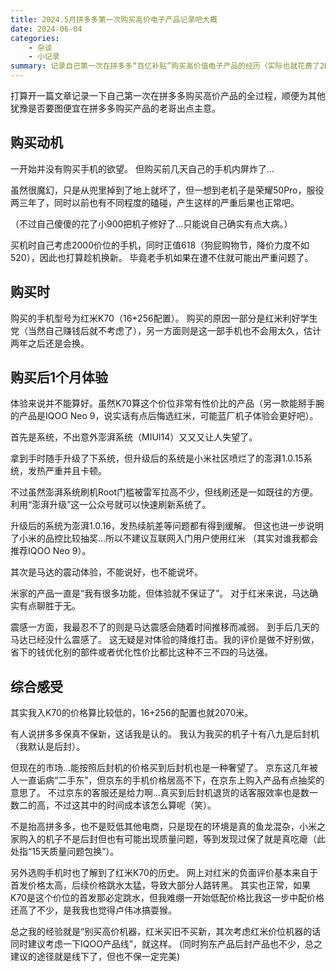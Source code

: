 ```yaml
---
title: 2024.5月拼多多第一次购买高价电子产品记录吧大概
date: 2024-06-04
categories: 
    - 杂谈
    - 小记录
summary: 记录自己第一次在拼多多“百亿补贴”购买高价值电子产品的经历（实际也就花费了2K）
---
```


打算开一篇文章记录一下自己第一次在拼多多购买高价产品的全过程，顺便为其他犹豫是否要图便宜在拼多多购买产品的老哥出点主意。

## 购买动机

一开始并没有购买手机的欲望。
但购买前几天自己的手机内屏炸了...

虽然很魔幻，只是从兜里掉到了地上就坏了，但一想到老机子是荣耀50Pro，服役两三年了，同时以前也有不同程度的磕碰，产生这样的严重后果也正常吧。

（不过自己傻傻的花了小900把机子修好了...只能说自己确实有点大病。）

买机时自己考虑2000价位的手机，同时正值618（狗屁购物节，降价力度不如520），因此也打算趁机换新。
毕竟老手机如果在遭不住就可能出严重问题了。

## 购买时

购买的手机型号为红米K70（16+256配置）。
购买的原因一部分是红米利好学生党（当然自己赚钱后就不考虑了），另一方面则是这一部手机也不会用太久，估计两年之后还是会换。

## 购买后1个月体验

体验来说并不能算好。虽然K70算这个价位非常有性价比的产品（另一款能掰手腕的产品是IQOO Neo 9，说实话有点后悔选红米，可能蓝厂机子体验会更好吧）。

首先是系统，不出意外澎湃系统（MIUI14）又又又让人失望了。

拿到手时随手升级了下系统，但升级后的系统是小米社区喷烂了的澎湃1.0.15系统，发热严重并且卡顿。

不过虽然澎湃系统刷机Root门槛被雷军拉高不少，但线刷还是一如既往的方便。
利用“澎湃升级”这一公众号就可以快速刷新系统了。

升级后的系统为澎湃1.0.16，发热续航差等问题都有得到缓解。
但这也进一步说明了小米的品控比较抽奖...所以不建议互联网入门用户使用红米
（其实对谁我都会推荐IQOO Neo 9）。

其次是马达的震动体验，不能说好，也不能说坏。

米家的产品一直是“我有很多功能，但体验就不保证了”。
对于红米来说，马达确实有点聊胜于无。

震感一方面，我最忍不了的则是马达震感会随着时间推移而减弱。
到手后几天的马达已经没什么震感了。
这无疑是对体验的降维打击。我的评价是做不好别做，省下的钱优化别的部件或者优化性价比都比这种不三不四的马达强。

## 综合感受

其实我入K70的价格算比较低的，16+256的配置也就2070米。

有人说拼多多保真不保新，这话我是认的。
我认为我买的机子十有八九是后封机（我默认是后封）。

但现在的市场...能按照后封机的价格买到后封机也是一种奢望了。
京东这几年被人一直诟病“二手东”，但京东的手机价格居高不下，在京东上购入产品有点抽奖的意思了。
不过京东的客服还是给力啊...真买到后封机退货的话客服效率也是数一数二的高，不过这其中的时间成本该怎么算呢（笑）。

不是抬高拼多多，也不是贬低其他电商，只是现在的环境是真的鱼龙混杂，小米之家购入的机子不是后封但也有可能出现质量问题，等到发现过保了就是真吃瘪（此处指“15天质量问题包换”）。

另外选购手机时也了解到了红米K70的历史。
网上对红米的负面评价基本来自于首发价格太高，后续价格跳水太猛，导致大部分人路转黑。
其实也正常，如果K70是这个价位的首发那必定跳水，但我难绷一开始低配价格比我这一步中配价格还高了不少，是我我也觉得卢伟冰搞耍猴。

总之我的经验就是“别买高价机器，红米买旧不买新，其次考虑红米价位机器的话同时建议考虑一下IQOO产品线”，就这样。
(同时狗东产品后封产品也不少，总之建议的途径就是线下了，但也不保一定完美)
